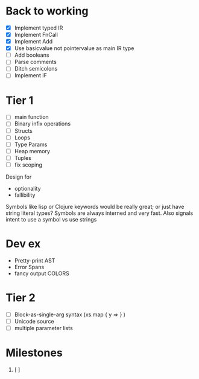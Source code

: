# Back to working
- [x] Implement typed IR
- [x] Implement FnCall
- [x] Implement Add
- [x] Use basicvalue not pointervalue as main IR type
- [ ] Add booleans
- [ ] Parse comments
- [ ] Ditch semicolons
- [ ] Implement IF

# Tier 1
- [ ] main function
- [ ] Binary infix operations
- [ ] Structs
- [ ] Loops
- [ ] Type Params
- [ ] Heap memory
- [ ] Tuples
- [ ] fix scoping

Design for 
- optionality
- fallibility

Symbols like lisp or Clojure keywords would be really great; or just have string literal types?
Symbols are always interned and very fast. Also signals intent to use a symbol vs use strings

# Dev ex
- Pretty-print AST
- Error Spans
- fancy output COLORS

# Tier 2
- [ ] Block-as-single-arg syntax (xs.map { y => } )
- [ ] Unicode source
- [ ] multiple parameter lists

# Milestones
1. [ ] 
